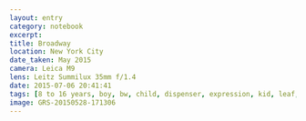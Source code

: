 ```yaml
--- 
layout: entry
category: notebook
excerpt:
title: Broadway
location: New York City
date_taken: May 2015
camera: Leica M9
lens: Leitz Summilux 35mm f/1.4
date: 2015-07-06 20:41:41
tags: [8 to 16 years, boy, bw, child, dispenser, expression, kid, leaf, plant, pot, street, walk, walking, water bottle]
image: GRS-20150528-171306
---
```

